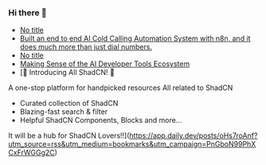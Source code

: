 ### Hi there 👋

<!-- daily.dev BOOKMARKS:START -->
- [No title](https://app.daily.dev/posts/hHfwkrGO9?utm_source=rss&utm_medium=bookmarks&utm_campaign=PnGboN99PhXCxFrWGGg2C)
- [Built an end to end AI Cold Calling Automation System with n8n, and it does much more than just dial numbers.](https://app.daily.dev/posts/hYHvBGPhf?utm_source=rss&utm_medium=bookmarks&utm_campaign=PnGboN99PhXCxFrWGGg2C)
- [No title](https://app.daily.dev/posts/9NN2mXOdp?utm_source=rss&utm_medium=bookmarks&utm_campaign=PnGboN99PhXCxFrWGGg2C)
- [Making Sense of the AI Developer Tools Ecosystem](https://app.daily.dev/posts/rcVvxmpTr?utm_source=rss&utm_medium=bookmarks&utm_campaign=PnGboN99PhXCxFrWGGg2C)
- [🚀 Introducing All ShadCN! 🌟

A one-stop platform for handpicked resources All related to ShadCN 
- Curated collection of ShadCN
- Blazing-fast search &amp; filter
- Helpful ShadCN Components, Blocks and more...

It will be a hub for ShadCN Lovers!!](https://app.daily.dev/posts/oHs7roAnf?utm_source=rss&utm_medium=bookmarks&utm_campaign=PnGboN99PhXCxFrWGGg2C)
<!-- daily.dev BOOKMARKS:END -->

<!--
**dinesh4monto/dinesh4monto** is a ✨ _special_ ✨ repository because its `README.md` (this file) appears on your GitHub profile.

Here are some ideas to get you started:

- 🔭 I’m currently working on ...
- 🌱 I’m currently learning ...
- 👯 I’m looking to collaborate on ...
- 🤔 I’m looking for help with ...
- 💬 Ask me about ...
- 📫 How to reach me: ...
- 😄 Pronouns: ...
- ⚡ Fun fact: ...
-->
